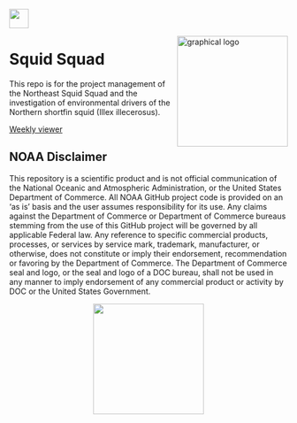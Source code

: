 <a align="left" href="https://github.com/Openscapes/2021-noaa-nmfs"><img src="https://github.githubassets.com/images/modules/logos_page/GitHub-Mark.png" width="35px"></a>

<img src="https://github.com/khyde/SquidSquad/blob/main/images/SquidSquadV1.png?raw=true" alt="graphical logo" width=200 height=200 align="right">

# Squid Squad
This repo is for the project management of the Northeast Squid Squad and the investigation of environmental drivers of the Northern shortfin squid (Illex illecerosus).

[Weekly viewer](https://khyde.github.io/SquidSquad/docs/view_weekly_indicator_23.html)

## NOAA Disclaimer
This repository is a scientific product and is not official communication of the National Oceanic and Atmospheric Administration, or the United States Department of Commerce. All NOAA GitHub project code is provided on an ‘as is’ basis and the user assumes responsibility for its use. Any claims against the Department of Commerce or Department of Commerce bureaus stemming from the use of this GitHub project will be governed by all applicable Federal law. Any reference to specific commercial products, processes, or services by service mark, trademark, manufacturer, or otherwise, does not constitute or imply their endorsement, recommendation or favoring by the Department of Commerce. The Department of Commerce seal and logo, or the seal and logo of a DOC bureau, shall not be used in any manner to imply endorsement of any commercial product or activity by DOC or the United States Government.

<p align="center">
<img src="https://github.com/nmfs-fish-tools/nmfs-fish-tools.github.io/blob/master/static/noaa-fisheries-rgb-2line-horizontal-small.png" width=200>
</p>
